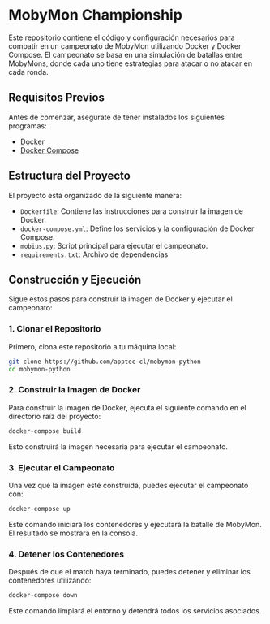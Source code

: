 # MobyMon Championship

Este repositorio contiene el código y configuración necesarios para combatir en un campeonato de MobyMon utilizando Docker y Docker Compose. El campeonato se basa en una simulación de batallas entre MobyMons, donde cada uno tiene estrategias para atacar o no atacar en cada ronda.

## Requisitos Previos

Antes de comenzar, asegúrate de tener instalados los siguientes programas:

- [Docker](https://docs.docker.com/get-docker/)
- [Docker Compose](https://docs.docker.com/compose/install/)

## Estructura del Proyecto

El proyecto está organizado de la siguiente manera:

- `Dockerfile`: Contiene las instrucciones para construir la imagen de Docker.
- `docker-compose.yml`: Define los servicios y la configuración de Docker Compose.
- `mobius.py`: Script principal para ejecutar el campeonato.
- `requirements.txt`: Archivo de dependencias

## Construcción y Ejecución

Sigue estos pasos para construir la imagen de Docker y ejecutar el campeonato:

### 1. Clonar el Repositorio

Primero, clona este repositorio a tu máquina local:

```bash
git clone https://github.com/apptec-cl/mobymon-python
cd mobymon-python
```

### 2. Construir la Imagen de Docker

Para construir la imagen de Docker, ejecuta el siguiente comando en el directorio raíz del proyecto:

```bash
docker-compose build
```

Esto construirá la imagen necesaria para ejecutar el campeonato.

### 3. Ejecutar el Campeonato

Una vez que la imagen esté construida, puedes ejecutar el campeonato con:

```bash
docker-compose up
```

Este comando iniciará los contenedores y ejecutará la batalle de MobyMon. El resultado se mostrará en la consola.

### 4. Detener los Contenedores

Después de que el match haya terminado, puedes detener y eliminar los contenedores utilizando:

```bash
docker-compose down
```

Este comando limpiará el entorno y detendrá todos los servicios asociados.
